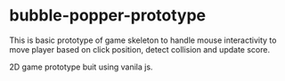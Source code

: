 # bubble-popper-prototype

This is basic prototype of game skeleton to handle mouse interactivity to move player based on click position, detect collision and update score.

2D game prototype buit using vanila js.